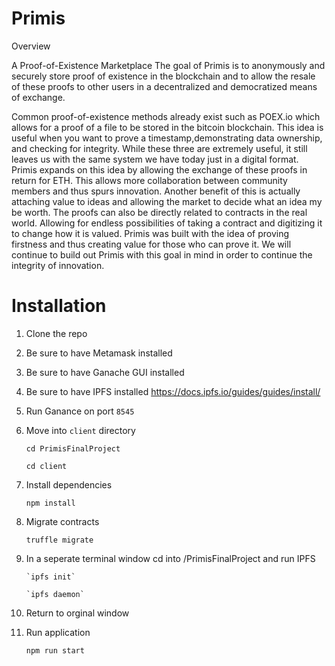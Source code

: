 # Primis

Overview

A Proof-of-Existence Marketplace
The goal of Primis is to anonymously and securely store proof of existence in the blockchain and to allow the resale of these proofs to other users in a decentralized and democratized means of exchange.


Common proof-of-existence methods already exist such as POEX.io which allows for a proof of a file to be stored in the bitcoin blockchain. This idea is useful when you want to prove a timestamp,demonstrating data ownership, and checking for integrity. While these three are extremely useful, it still leaves us with the same system we have today just in a digital format. Primis expands on this idea by allowing the exchange of these proofs in return for ETH. This allows more collaboration between community members and thus spurs innovation. Another benefit of this is actually attaching value to ideas and allowing the market to decide what an idea my be worth. The proofs can also be directly related to contracts in the real world. Allowing for endless possibilities of taking a contract and digitizing it to change how it is valued. Primis was built with the idea of proving firstness and thus creating value for those who can prove it. We will continue to build out Primis with this goal in mind in order to continue the integrity of innovation. 


# Installation

1. Clone the repo

2. Be sure to have Metamask installed

3. Be sure to have Ganache GUI installed

4. Be sure to have IPFS installed https://docs.ipfs.io/guides/guides/install/

4. Run Ganance on port `8545`

5. Move into `client` directory

      `cd PrimisFinalProject`
      
      `cd client`

5. Install dependencies

      `npm install`
      

6. Migrate contracts

      `truffle migrate`
      
7. In a seperate terminal window cd into /PrimisFinalProject and run IPFS
       
       `ipfs init`

       `ipfs daemon`

8. Return to orginal window

7. Run application

      `npm run start`


